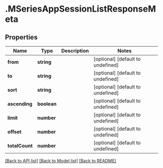 # .MSeriesAppSessionListResponseMeta

## Properties

Name | Type | Description | Notes
------------ | ------------- | ------------- | -------------
**from** | **string** |  | [optional] [default to undefined]
**to** | **string** |  | [optional] [default to undefined]
**sort** | **string** |  | [optional] [default to undefined]
**ascending** | **boolean** |  | [optional] [default to undefined]
**limit** | **number** |  | [optional] [default to undefined]
**offset** | **number** |  | [optional] [default to undefined]
**totalCount** | **number** |  | [optional] [default to undefined]


[[Back to API list]](../README.md#documentation-for-api-endpoints) [[Back to Model list]](../README.md#documentation-for-models) [[Back to README]](../README.md)
